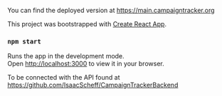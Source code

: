 You can find the deployed version at https://main.campaigntracker.org

This project was bootstrapped with [Create React App](https://github.com/facebook/create-react-app).
### `npm start`

Runs the app in the development mode.\
Open [http://localhost:3000](http://localhost:3000) to view it in your browser.

To be connected with the API found at https://github.com/IsaacScheff/CampaignTrackerBackend



